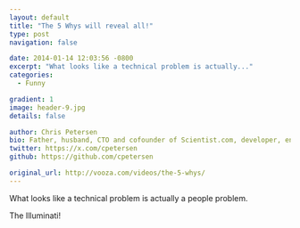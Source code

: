 ```yaml
---
layout: default
title: "The 5 Whys will reveal all!"
type: post
navigation: false

date: 2014-01-14 12:03:56 -0800
excerpt: "What looks like a technical problem is actually..."
categories:
  - Funny

gradient: 1
image: header-9.jpg
details: false

author: Chris Petersen
bio: Father, husband, CTO and cofounder of Scientist.com, developer, entrepreneur and technologist.
twitter: https://x.com/cpetersen
github: https://github.com/cpetersen

original_url: http://vooza.com/videos/the-5-whys/
---
```



What looks like a technical problem is actually a people problem. 

 The Illuminati! 

 
